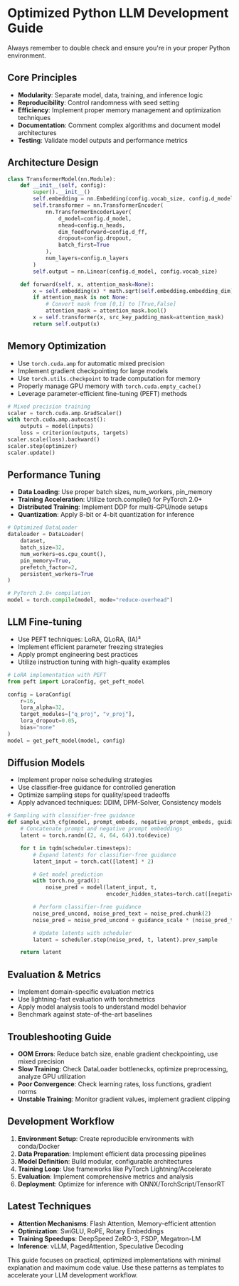 # Optimized Python LLM Development Guide

Always remember to double check and ensure you're in your proper Python environment.

## Core Principles
- **Modularity**: Separate model, data, training, and inference logic
- **Reproducibility**: Control randomness with seed setting
- **Efficiency**: Implement proper memory management and optimization techniques
- **Documentation**: Comment complex algorithms and document model architectures
- **Testing**: Validate model outputs and performance metrics

## Architecture Design
```python
class TransformerModel(nn.Module):
    def __init__(self, config):
        super().__init__()
        self.embedding = nn.Embedding(config.vocab_size, config.d_model)
        self.transformer = nn.TransformerEncoder(
            nn.TransformerEncoderLayer(
                d_model=config.d_model,
                nhead=config.n_heads,
                dim_feedforward=config.d_ff,
                dropout=config.dropout,
                batch_first=True
            ),
            num_layers=config.n_layers
        )
        self.output = nn.Linear(config.d_model, config.vocab_size)

    def forward(self, x, attention_mask=None):
        x = self.embedding(x) * math.sqrt(self.embedding.embedding_dim)
        if attention_mask is not None:
            # Convert mask from [0,1] to [True,False]
            attention_mask = attention_mask.bool()
        x = self.transformer(x, src_key_padding_mask=attention_mask)
        return self.output(x)
```

## Memory Optimization
- Use `torch.cuda.amp` for automatic mixed precision
- Implement gradient checkpointing for large models
- Use `torch.utils.checkpoint` to trade computation for memory
- Properly manage GPU memory with `torch.cuda.empty_cache()`
- Leverage parameter-efficient fine-tuning (PEFT) methods

```python
# Mixed precision training
scaler = torch.cuda.amp.GradScaler()
with torch.cuda.amp.autocast():
    outputs = model(inputs)
    loss = criterion(outputs, targets)
scaler.scale(loss).backward()
scaler.step(optimizer)
scaler.update()
```

## Performance Tuning
- **Data Loading**: Use proper batch sizes, num_workers, pin_memory
- **Training Acceleration**: Utilize torch.compile() for PyTorch 2.0+
- **Distributed Training**: Implement DDP for multi-GPU/node setups
- **Quantization**: Apply 8-bit or 4-bit quantization for inference

```python
# Optimized DataLoader
dataloader = DataLoader(
    dataset,
    batch_size=32,
    num_workers=os.cpu_count(),
    pin_memory=True,
    prefetch_factor=2,
    persistent_workers=True
)

# PyTorch 2.0+ compilation
model = torch.compile(model, mode="reduce-overhead")
```

## LLM Fine-tuning
- Use PEFT techniques: LoRA, QLoRA, (IA)³
- Implement efficient parameter freezing strategies
- Apply prompt engineering best practices
- Utilize instruction tuning with high-quality examples

```python
# LoRA implementation with PEFT
from peft import LoraConfig, get_peft_model

config = LoraConfig(
    r=16,
    lora_alpha=32,
    target_modules=["q_proj", "v_proj"],
    lora_dropout=0.05,
    bias="none"
)
model = get_peft_model(model, config)
```

## Diffusion Models
- Implement proper noise scheduling strategies
- Use classifier-free guidance for controlled generation
- Optimize sampling steps for quality/speed tradeoffs
- Apply advanced techniques: DDIM, DPM-Solver, Consistency models

```python
# Sampling with classifier-free guidance
def sample_with_cfg(model, prompt_embeds, negative_prompt_embeds, guidance_scale=7.5):
    # Concatenate prompt and negative prompt embeddings
    latent = torch.randn((2, 4, 64, 64)).to(device)

    for t in tqdm(scheduler.timesteps):
        # Expand latents for classifier-free guidance
        latent_input = torch.cat([latent] * 2)

        # Get model prediction
        with torch.no_grad():
            noise_pred = model(latent_input, t,
                               encoder_hidden_states=torch.cat([negative_prompt_embeds, prompt_embeds]))

        # Perform classifier-free guidance
        noise_pred_uncond, noise_pred_text = noise_pred.chunk(2)
        noise_pred = noise_pred_uncond + guidance_scale * (noise_pred_text - noise_pred_uncond)

        # Update latents with scheduler
        latent = scheduler.step(noise_pred, t, latent).prev_sample

    return latent
```

## Evaluation & Metrics
- Implement domain-specific evaluation metrics
- Use lightning-fast evaluation with torchmetrics
- Apply model analysis tools to understand model behavior
- Benchmark against state-of-the-art baselines

## Troubleshooting Guide
- **OOM Errors**: Reduce batch size, enable gradient checkpointing, use mixed precision
- **Slow Training**: Check DataLoader bottlenecks, optimize preprocessing, analyze GPU utilization
- **Poor Convergence**: Check learning rates, loss functions, gradient norms
- **Unstable Training**: Monitor gradient values, implement gradient clipping

## Development Workflow
1. **Environment Setup**: Create reproducible environments with conda/Docker
2. **Data Preparation**: Implement efficient data processing pipelines
3. **Model Definition**: Build modular, configurable architectures
4. **Training Loop**: Use frameworks like PyTorch Lightning/Accelerate
5. **Evaluation**: Implement comprehensive metrics and analysis
6. **Deployment**: Optimize for inference with ONNX/TorchScript/TensorRT

## Latest Techniques
- **Attention Mechanisms**: Flash Attention, Memory-efficient attention
- **Optimization**: SwiGLU, RoPE, Rotary Embeddings
- **Training Speedups**: DeepSpeed ZeRO-3, FSDP, Megatron-LM
- **Inference**: vLLM, PagedAttention, Speculative Decoding

This guide focuses on practical, optimized implementations with minimal explanation and maximum code value. Use these patterns as templates to accelerate your LLM development workflow.
